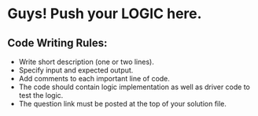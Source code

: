 # Guys! Push your LOGIC here.

## Code Writing Rules:
- Write short description (one or two lines). 
- Specify input and expected output.
- Add comments to each important line of code.
- The code should contain logic implementation as well as driver code to test the logic.
- The question link must be posted at the top of your solution file.

